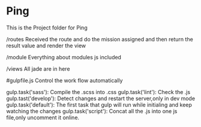 # Ping
This is the Project folder for Ping

/routes
Received the route and do the mission assigned and then return the result value and render the view

/module
Everything about modules js included

/views
All jade are in here

#gulpfile.js
Control the work flow automatically

gulp.task('sass'): 
	Compile the .scss into .css
gulp.task('lint'): 
	Check the .js
gulp.tast('develop'): 
	Detect changes and restart the server,only in dev mode
gulp.task('default'): 
	The first task that gulp will run while initialing and keep watching the changes
gulp.task('script'):
	Concat all the .js into one js file,only uncomment it online.



